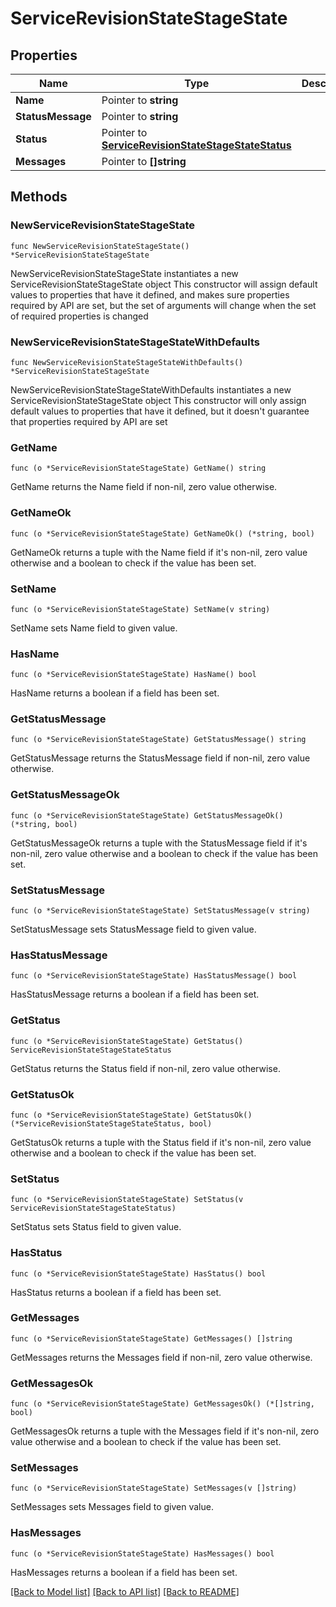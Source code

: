 # ServiceRevisionStateStageState

## Properties

Name | Type | Description | Notes
------------ | ------------- | ------------- | -------------
**Name** | Pointer to **string** |  | [optional] 
**StatusMessage** | Pointer to **string** |  | [optional] 
**Status** | Pointer to [**ServiceRevisionStateStageStateStatus**](ServiceRevisionStateStageStateStatus.md) |  | [optional] [default to SERVICEREVISIONSTATESTAGESTATESTATUS_UNKNOWN]
**Messages** | Pointer to **[]string** |  | [optional] 

## Methods

### NewServiceRevisionStateStageState

`func NewServiceRevisionStateStageState() *ServiceRevisionStateStageState`

NewServiceRevisionStateStageState instantiates a new ServiceRevisionStateStageState object
This constructor will assign default values to properties that have it defined,
and makes sure properties required by API are set, but the set of arguments
will change when the set of required properties is changed

### NewServiceRevisionStateStageStateWithDefaults

`func NewServiceRevisionStateStageStateWithDefaults() *ServiceRevisionStateStageState`

NewServiceRevisionStateStageStateWithDefaults instantiates a new ServiceRevisionStateStageState object
This constructor will only assign default values to properties that have it defined,
but it doesn't guarantee that properties required by API are set

### GetName

`func (o *ServiceRevisionStateStageState) GetName() string`

GetName returns the Name field if non-nil, zero value otherwise.

### GetNameOk

`func (o *ServiceRevisionStateStageState) GetNameOk() (*string, bool)`

GetNameOk returns a tuple with the Name field if it's non-nil, zero value otherwise
and a boolean to check if the value has been set.

### SetName

`func (o *ServiceRevisionStateStageState) SetName(v string)`

SetName sets Name field to given value.

### HasName

`func (o *ServiceRevisionStateStageState) HasName() bool`

HasName returns a boolean if a field has been set.

### GetStatusMessage

`func (o *ServiceRevisionStateStageState) GetStatusMessage() string`

GetStatusMessage returns the StatusMessage field if non-nil, zero value otherwise.

### GetStatusMessageOk

`func (o *ServiceRevisionStateStageState) GetStatusMessageOk() (*string, bool)`

GetStatusMessageOk returns a tuple with the StatusMessage field if it's non-nil, zero value otherwise
and a boolean to check if the value has been set.

### SetStatusMessage

`func (o *ServiceRevisionStateStageState) SetStatusMessage(v string)`

SetStatusMessage sets StatusMessage field to given value.

### HasStatusMessage

`func (o *ServiceRevisionStateStageState) HasStatusMessage() bool`

HasStatusMessage returns a boolean if a field has been set.

### GetStatus

`func (o *ServiceRevisionStateStageState) GetStatus() ServiceRevisionStateStageStateStatus`

GetStatus returns the Status field if non-nil, zero value otherwise.

### GetStatusOk

`func (o *ServiceRevisionStateStageState) GetStatusOk() (*ServiceRevisionStateStageStateStatus, bool)`

GetStatusOk returns a tuple with the Status field if it's non-nil, zero value otherwise
and a boolean to check if the value has been set.

### SetStatus

`func (o *ServiceRevisionStateStageState) SetStatus(v ServiceRevisionStateStageStateStatus)`

SetStatus sets Status field to given value.

### HasStatus

`func (o *ServiceRevisionStateStageState) HasStatus() bool`

HasStatus returns a boolean if a field has been set.

### GetMessages

`func (o *ServiceRevisionStateStageState) GetMessages() []string`

GetMessages returns the Messages field if non-nil, zero value otherwise.

### GetMessagesOk

`func (o *ServiceRevisionStateStageState) GetMessagesOk() (*[]string, bool)`

GetMessagesOk returns a tuple with the Messages field if it's non-nil, zero value otherwise
and a boolean to check if the value has been set.

### SetMessages

`func (o *ServiceRevisionStateStageState) SetMessages(v []string)`

SetMessages sets Messages field to given value.

### HasMessages

`func (o *ServiceRevisionStateStageState) HasMessages() bool`

HasMessages returns a boolean if a field has been set.


[[Back to Model list]](../README.md#documentation-for-models) [[Back to API list]](../README.md#documentation-for-api-endpoints) [[Back to README]](../README.md)


